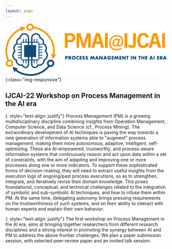 ```yaml
---
layout: page
---
```


![logo](assets/img/logo.png){:class="img-responsive"}

## IJCAI-22 Workshop on Process Management in the AI era

{: style="text-align: justify"}
_Process Management_ (PM) is a growing multidisciplinary discipline combining insights from Operation Management, Computer Science, and Data Science (cf., Process Mining). The extraordinary development of AI techniques is paving the way towards a new generation of information systems able to "augment" process management, making them more autonomous, adaptive, intelligent, self-optimizing. These are AI-empowered, trustworthy, and process-aware information systems that continuously reason and act upon data within a set of constraints, with the aim of adapting and improving one or more processes along one or more indicators. To support these sophisticated forms of decision-making, they will need to extract useful insights from the execution logs of ongoing/past process executions, so as to strengthen, integrate, and iteratively revise their domain knowledge.
This poses foundational, conceptual, and technical challenges related to the integration of symbolic and sub-symbolic AI techniques, and how to infuse them within PM. At the same time, delegating autonomy brings pressing requirements on the trustworthiness of such systems, and on their ability to interact with human experts and explain their own behavior.

{: style="text-align: justify"}
The first workshop on Process Management in the AI era, aims at bringing together researchers from different research disciplines and a strong interest in promoting the synergy between AI and PM to address the above frontier challenges. We plan a paper submission session, with selected peer-review paper and an invited talk session.